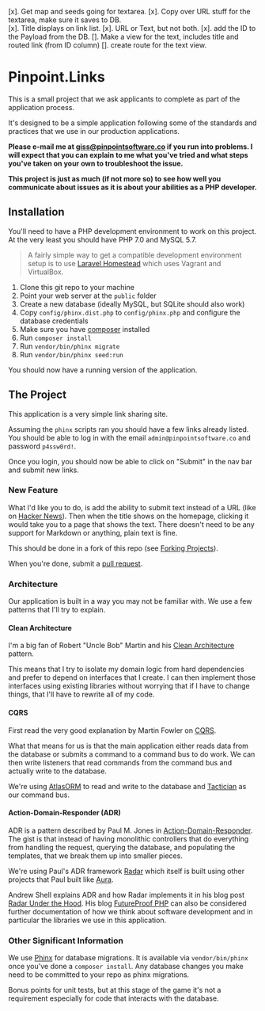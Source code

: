 [x]. Get map and seeds going for textarea.
[x]. Copy over URL stuff for the textarea, make sure it saves to DB.  
[x]. Title displays on link list.
[x]. URL or Text, but not both.
[x]. add the ID to the Payload from the DB.
[]. Make a view for the text, includes title and routed link (from ID column)
[]. create route for the text view.

# Pinpoint.Links

This is a small project that we ask applicants to complete as part of the
application process.

It's designed to be a simple application following some of the standards and
practices that we use in our production applications.

**Please e-mail me at
[giss@pinpointsoftware.co](mailto:giss@pinpointsoftware.co) if you run into
problems. I will expect that you can explain to me what you've tried and what
steps you've taken on your own to troubleshoot the issue.**

**This project is just as much (if not more so) to see how well you communicate
about issues as it is about your abilities as a PHP developer.**

## Installation

You'll need to have a PHP development environment to work on this project.
At the very least you should have PHP 7.0 and MySQL 5.7.

>  A fairly simple way to get a compatible development environment setup is to
>  use [Laravel Homestead](https://laravel.com/docs/5.5/homestead) which uses
>  Vagrant and VirtualBox.

1. Clone this git repo to your machine
2. Point your web server at the `public` folder
3. Create a new database (ideally MySQL, but SQLite should also work)
4. Copy `config/phinx.dist.php` to `config/phinx.php` and configure the
   database credentials
5. Make sure you have [composer](https://getcomposer.org/) installed
6. Run `composer install`
7. Run `vendor/bin/phinx migrate`
8. Run `vendor/bin/phinx seed:run`

You should now have a running version of the application.

## The Project

This application is a very simple link sharing site.

Assuming the `phinx` scripts ran you should have a few links already listed. You
should be able to log in with the email `admin@pinpointsoftware.co` and
password `p4ssw0rd!`.

Once you login, you should now be able to click on "Submit" in the nav bar and
submit new links.

### New Feature

What I'd like you to do, is add the ability to submit text instead of a URL
(like on [Hacker News](https://news.ycombinator.com/)). Then when the title
shows on the homepage, clicking it would take you to a page that shows the text.
There doesn't need to be any support for Markdown or anything, plain text is
fine.

This should be done in a fork of this repo (see
[Forking Projects](https://guides.github.com/activities/forking/)).

When you're done, submit a [pull request](https://help.github.com/articles/creating-a-pull-request-from-a-fork/).

### Architecture

Our application is built in a way you may not be familiar with. We use a few
patterns that I'll try to explain.

#### Clean Architecture

I'm a big fan of Robert "Uncle Bob" Martin and his
[Clean Architecture](https://8thlight.com/blog/uncle-bob/2012/08/13/the-clean-architecture.html)
pattern.

This means that I try to isolate my domain logic from hard dependencies and
prefer to depend on interfaces that I create. I can then implement those
interfaces using existing libraries without worrying that if I have to
change things, that I'll have to rewrite all of my code.

#### CQRS

First read the very good explanation by Martin Fowler on
[CQRS](http://martinfowler.com/bliki/CQRS.html).

What that means for us is that the main application either reads data from the
database or submits a command to a command bus to do work. We can then write
listeners that read commands from the command bus and actually write to the
database.

We're using [AtlasORM](https://github.com/atlasphp/Atlas.Orm) to read and write
to the database and [Tactician](https://tactician.thephpleague.com/) as our
command bus.

#### Action-Domain-Responder (ADR)

ADR is a pattern described by Paul M. Jones in
[Action-Domain-Responder](http://pmjones.io/adr/). The gist is that instead of
having monolithic controllers that do everything from handling the request,
querying the database, and populating the templates, that we break them up into
smaller pieces.

We're using Paul's ADR framework
[Radar](https://github.com/radarphp/Radar.Project/blob/1.x/docs/index.md)
which itself is built using other projects that Paul built like
[Aura](http://auraphp.com/).

Andrew Shell explains ADR and how Radar implements it in his blog post
[Radar Under the Hood](https://www.futureproofphp.com/2016/09/21/radar-under-the-hood/).
His blog [FutureProof PHP](https://www.futureproofphp.com/) can also be considered
further documentation of how we think about software development and in particular
the libraries we use in this application.

### Other Significant Information

We use [Phinx](https://phinx.org/) for database migrations. It is available via
`vendor/bin/phinx` once you've done a `composer install`. Any database changes
you make need to be committed to your repo as phinx migrations.

Bonus points for unit tests, but at this stage of the game it's not a requirement
especially for code that interacts with the database.

